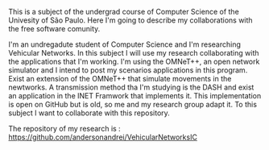 This is a subject of the undergrad course of Computer Science of the Univesity of São Paulo. Here I'm going to describe my collaborations with the free software comunity.

I'm an undregadute student of Computer Science and I'm researching Vehicular Networks. In this subject I will use my research collaborating with the applications that I'm working.
I'm using the OMNeT++, an open network simulator and I intend to post my scenarios applications in this program.
Exist an extension of the OMNeT++ that simulate movements in the newtworks. 
A transmission method tha I'm studying is the DASH and exist an application in the INET Framwork that implements it. 
This implementation is open on GitHub but is old, so me and my research group adapt it. To this subject I want to collaborate with this repository.

The repository of my research is :
https://github.com/andersonandrei/VehicularNetworksIC
